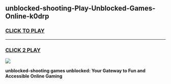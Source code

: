 
## unblocked-shooting-Play-Unblocked-Games-Online-k0drp
<h3>
<a href="https://premium76.site?title=unblocked-shooting&ref=25A">CLICK TO PLAY</a></h3>
<hr>

<h3>
<a href="https://premium76.site?title=unblocked-shooting&ref=25A">CLICK 2 PLAY</a>
  
</h3>

<a href="https://premium76.site?title=unblocked-shooting&ref=25A"><img src="https://clearcache.store/games.png"></a>


**unblocked-shooting games unblocked: Your Gateway to Fun and Accessible Online Gaming**

